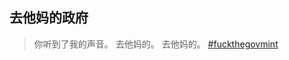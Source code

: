 
## 去他妈的政府

> 你听到了我的声音。 去他妈的。 去他妈的。
[#fuckthegovmint](https://www.google.com/search?q=fuckthegovmint&oq=fuckthegovmint)

